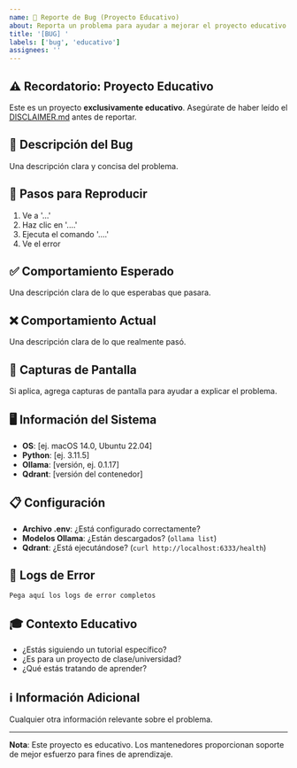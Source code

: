 ```yaml
---
name: 🐛 Reporte de Bug (Proyecto Educativo)
about: Reporta un problema para ayudar a mejorar el proyecto educativo
title: '[BUG] '
labels: ['bug', 'educativo']
assignees: ''
---
```


## ⚠️ Recordatorio: Proyecto Educativo
Este es un proyecto **exclusivamente educativo**. Asegúrate de haber leído el [DISCLAIMER.md](../../DISCLAIMER.md) antes de reportar.

## 🐛 Descripción del Bug
Una descripción clara y concisa del problema.

## 🔄 Pasos para Reproducir
1. Ve a '...'
2. Haz clic en '....'
3. Ejecuta el comando '....'
4. Ve el error

## ✅ Comportamiento Esperado
Una descripción clara de lo que esperabas que pasara.

## ❌ Comportamiento Actual
Una descripción clara de lo que realmente pasó.

## 📸 Capturas de Pantalla
Si aplica, agrega capturas de pantalla para ayudar a explicar el problema.

## 🖥️ Información del Sistema
- **OS**: [ej. macOS 14.0, Ubuntu 22.04]
- **Python**: [ej. 3.11.5]
- **Ollama**: [versión, ej. 0.1.17]
- **Qdrant**: [versión del contenedor]

## 📋 Configuración
- **Archivo .env**: ¿Está configurado correctamente?
- **Modelos Ollama**: ¿Están descargados? (`ollama list`)
- **Qdrant**: ¿Está ejecutándose? (`curl http://localhost:6333/health`)

## 📝 Logs de Error
```
Pega aquí los logs de error completos
```

## 🎓 Contexto Educativo
- ¿Estás siguiendo un tutorial específico?
- ¿Es para un proyecto de clase/universidad?
- ¿Qué estás tratando de aprender?

## ℹ️ Información Adicional
Cualquier otra información relevante sobre el problema.

---
**Nota**: Este proyecto es educativo. Los mantenedores proporcionan soporte de mejor esfuerzo para fines de aprendizaje. 